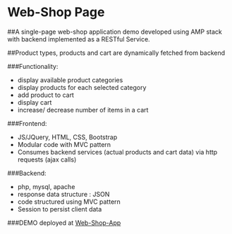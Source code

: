 
# Web-Shop Page

##A single-page web-shop application demo developed using AMP stack with backend implemented as a RESTful Service. 

##Product types, products and cart are dynamically fetched from backend 

###Functionality:
- display available product categories
- display products for each selected category 
- add product to cart 
- display cart
- increase/ decrease number of items in a cart

###Frontend: 
- JS/JQuery, HTML, CSS, Bootstrap
- Modular code with MVC pattern 
- Consumes backend services (actual products and cart data) via http requests (ajax calls)  

###Backend:
- php, mysql, apache
- response data structure : JSON
- code structured using MVC pattern
- Session to persist client data  

###DEMO deployed at [Web-Shop-App](https://webstorebackend.000webhostapp.com/#) 




